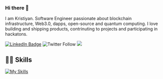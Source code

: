 ### Hi there 👋

I am Kristiyan. Software Engineer passionate about blockchain infrastructure, Web3.0, dapps, open-source and quantum computing. I love building and shipping products, contrinuting to projects and participating in hackatons.


[![LinkedIn Badge](https://img.shields.io/badge/LinkedIn-Profile-informational?style=flat-square&logo=linkedin&logoColor=white&color=blue)](https://www.linkedin.com/in/kristiyan-dilov-4317a4178/)
![Twitter Follow](https://img.shields.io/twitter/follow/kristiyan514?label=kristiyan514&logo=twitter&color=blue&style=flat-square)
![](https://dcbadge.vercel.app/api/shield/520315179171446785)

## 👨‍💻 Skills
[![My Skills](https://skillicons.dev/icons?i=python,rust,aws,git,docker,js,html,css,node)](https://skillicons.dev)
